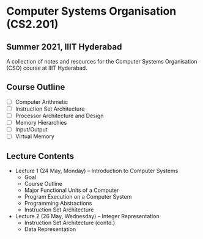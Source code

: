 # Computer Systems Organisation (CS2.201)
## Summer 2021, IIIT Hyderabad

A collection of notes and resources for the Computer Systems Organisation (CSO) course at IIIT Hyderabad.

## Course Outline
- [ ] Computer Arithmetic
- [ ] Instruction Set Architecture
- [ ] Processor Architecture and Design
- [ ] Memory Hierarchies
- [ ] Input/Output
- [ ] Virtual Memory

## Lecture Contents
* Lecture 1 (24 May, Monday) – Introduction to Computer Systems
    - Goal
    - Course Outline
    - Major Functional Units of a Computer
    - Program Execution on a Computer System
    - Programming Abstractions
    - Instruction Set Architecture
* Lecture 2 (26 May, Wednesday) – Integer Representation
    - Instruction Set Architecture (contd.)
    - Data Representation
